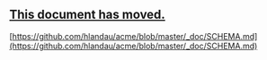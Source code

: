 ## [This document has moved.](https://github.com/hlandau/acme/blob/master/_doc/SCHEMA.md)

[https://github.com/hlandau/acme/blob/master/_doc/SCHEMA.md](https://github.com/hlandau/acme/blob/master/_doc/SCHEMA.md)

